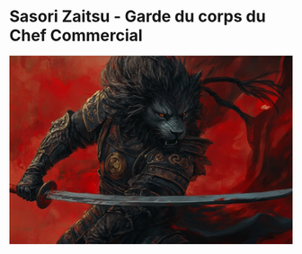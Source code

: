 # Sasori Zaitsu - Garde du corps du Chef Commercial
![Sasori Zaitsu](../../../_images/ketsuma_2.png)